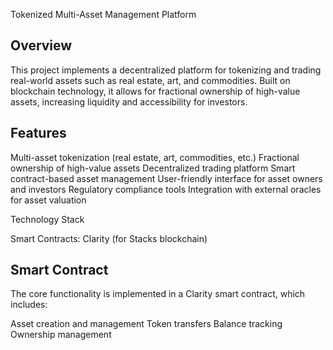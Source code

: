 Tokenized Multi-Asset Management Platform


## Overview
This project implements a decentralized platform for tokenizing and trading real-world assets such as real estate, art, and commodities. Built on blockchain technology, it allows for fractional ownership of high-value assets, increasing liquidity and accessibility for investors.


## Features

Multi-asset tokenization (real estate, art, commodities, etc.)
Fractional ownership of high-value assets
Decentralized trading platform
Smart contract-based asset management
User-friendly interface for asset owners and investors
Regulatory compliance tools
Integration with external oracles for asset valuation


Technology Stack

Smart Contracts: Clarity (for Stacks blockchain)


## Smart Contract
The core functionality is implemented in a Clarity smart contract, which includes:

Asset creation and management
Token transfers
Balance tracking
Ownership management
